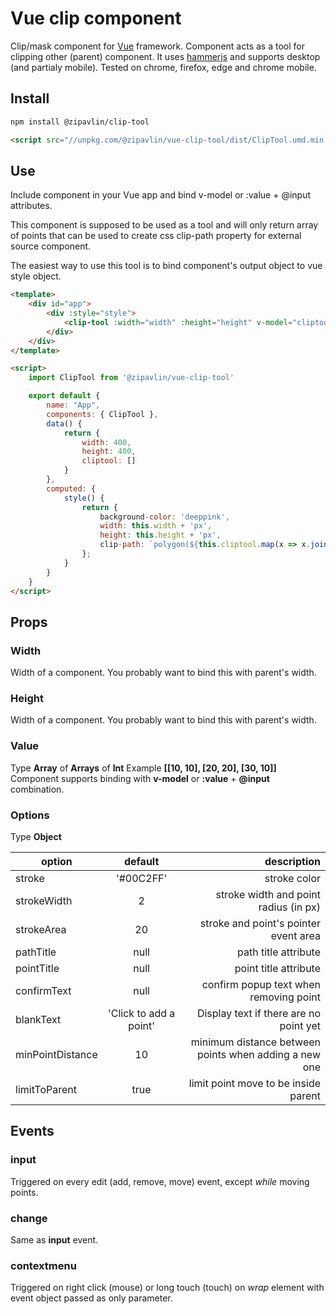 # Vue clip component

Clip/mask component for [Vue](https://vuejs.org/) framework. Component acts as a tool for clipping other (parent) component.
It uses [hammerjs](https://hammerjs.github.io/) and supports desktop (and partialy mobile). Tested on chrome, firefox, edge and chrome mobile.

## Install

```bash
npm install @zipavlin/clip-tool
```

```html
<script src="//unpkg.com/@zipavlin/vue-clip-tool/dist/ClipTool.umd.min.js">
```

## Use

Include component in your Vue app and bind v-model or :value + @input attributes.  

This component is supposed to be used as a tool and will only return array of points that can be used to create css clip-path property for external source component.  
  
The easiest way to use this tool is to bind component's output object to vue style object.

```html
<template>
    <div id="app">
        <div :style="style">
            <clip-tool :width="width" :height="height" v-model="cliptool"></mrr-tool>
        </div>
    </div>
</template>

<script>
    import ClipTool from '@zipavlin/vue-clip-tool'

    export default {
        name: "App",
        components: { ClipTool },
        data() {
            return {
                width: 400,
                height: 400,
                cliptool: []
            }
        },
        computed: {
            style() {
                return {
                    background-color: 'deeppink',
                    width: this.width + 'px',
                    height: this.height + 'px',
                    clip-path: `polygon(${this.cliptool.map(x => x.join('%,')).join('% ')});`
                };
            }
        }
    }
</script>
```

## Props

### Width
Width of a component. You probably want to bind this with parent's width.

### Height
Width of a component. You probably want to bind this with parent's width.

### Value
Type __Array__ of __Arrays__ of __Int__
Example __[[10, 10], [20, 20], [30, 10]]__
Component supports binding with __v-model__ or __:value__ + __@input__ combination.

### Options
Type __Object__

| option            | default                   | description                                           |
| ----------------- |:-------------------------:| -----------------------------------------------------:|
| stroke            | '#00C2FF'                 | stroke color                                          |
| strokeWidth       | 2                         | stroke width and point radius (in px)                 |
| strokeArea        | 20                        | stroke and point's pointer event area                 |
| pathTitle         | null                      | path title attribute                                  |
| pointTitle        | null                      | point title attribute                                 |
| confirmText       | null                      | confirm popup text when removing point                |
| blankText         | 'Click to add a point'    | Display text if there are no point yet                |
| minPointDistance  | 10                        | minimum distance between points when adding a new one |
| limitToParent     | true                      | limit point move to be inside parent                  |

## Events

### input

Triggered on every edit (add, remove, move) event, except _while_ moving points.

### change

Same as __input__ event.

### contextmenu

Triggered on right click (mouse) or long touch (touch) on _wrap_ element with event object passed as only parameter.